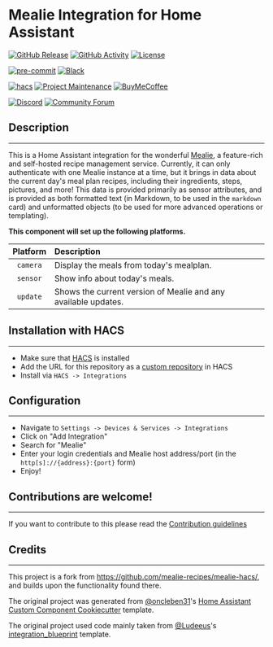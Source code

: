 # Mealie Integration for Home Assistant

[![GitHub Release][releases-shield]][releases]
[![GitHub Activity][commits-shield]][commits]
[![License][license-shield]](LICENSE)

[![pre-commit][pre-commit-shield]][pre-commit]
[![Black][black-shield]][black]

[![hacs][hacsbadge]][hacs]
[![Project Maintenance][maintenance-shield]][user_profile]
[![BuyMeCoffee][buymecoffeebadge]][buymecoffee]

[![Discord][discord-shield]][discord]
[![Community Forum][forum-shield]][forum]

## Description
---

This is a Home Assistant integration for the wonderful [Mealie](https://github.com/hay-kot/mealie), a feature-rich and self-hosted recipe management service. Currently, it can only authenticate with one Mealie instance at a time, but it brings in data about the current day's meal plan recipes, including their ingredients, steps, pictures, and more! This data is provided primarily as sensor attributes, and is provided as both formatted text (in Markdown, to be used in the `markdown` card) and unformatted objects (to be used for more advanced operations or templating).

**This component will set up the following platforms.**

| Platform        | Description                                                               |
|:---------------:|:--------------------------------------------------------------------------|
| `camera`        | Display the meals from today's mealplan.                                  |
| `sensor`        | Show info about today's meals.                                            |
| `update`        | Shows the current version of Mealie and any available updates.            |

## Installation with HACS
---
- Make sure that [HACS](https://hacs.xyz/) is installed
- Add the URL for this repository as a [custom repository](https://hacs.xyz/docs/faq/custom_repositories) in HACS
- Install via `HACS -> Integrations`


## Configuration
---
- Navigate to `Settings -> Devices & Services -> Integrations`
- Click on "Add Integration"
- Search for "Mealie"
- Enter your login credentials and Mealie host address/port (in the `http[s]://{address}:{port}` form)
- Enjoy!

## Contributions are welcome!
---

If you want to contribute to this please read the [Contribution guidelines](CONTRIBUTING.md)

## Credits
---

This project is a fork from https://github.com/mealie-recipes/mealie-hacs/, and builds upon the functionality found there.

The original project was generated from [@oncleben31](https://github.com/oncleben31)'s [Home Assistant Custom Component Cookiecutter](https://github.com/oncleben31/cookiecutter-homeassistant-custom-component) template.

The original project used code mainly taken from [@Ludeeus](https://github.com/ludeeus)'s [integration_blueprint][integration_blueprint] template.

[integration_blueprint]: https://github.com/custom-components/integration_blueprint
[black]: https://github.com/psf/black
[black-shield]: https://img.shields.io/badge/code%20style-black-000000.svg?style=for-the-badge
[buymecoffee]: https://www.buymeacoffee.com/dmyoung9
[buymecoffeebadge]: https://img.shields.io/badge/buy%20me%20a%20coffee-donate-yellow.svg?style=for-the-badge
[commits-shield]: https://img.shields.io/github/commit-activity/y/dmyoung9/mealie-hacs.svg?style=for-the-badge
[commits]: https://github.com/dmyoung9/mealie-hacs/commits/main
[hacs]: https://hacs.xyz
[hacsbadge]: https://img.shields.io/badge/HACS-Custom-orange.svg?style=for-the-badge
[discord]: https://discord.gg/Qa5fW2R
[discord-shield]: https://img.shields.io/discord/330944238910963714.svg?style=for-the-badge
[forum-shield]: https://img.shields.io/badge/community-forum-brightgreen.svg?style=for-the-badge
[forum]: https://community.home-assistant.io/
[license-shield]: https://img.shields.io/github/license/dmyoung9/mealie-hacs.svg?style=for-the-badge
[maintenance-shield]: https://img.shields.io/badge/maintainer-dmyoung9-blue.svg?style=for-the-badge
[pre-commit]: https://github.com/pre-commit/pre-commit
[pre-commit-shield]: https://img.shields.io/badge/pre--commit-enabled-brightgreen?style=for-the-badge
[releases-shield]: https://img.shields.io/github/release/mealie-recipes/mealie-hacs.svg?style=for-the-badge
[releases]: https://github.com/mealie-recipes/mealie-hacs/releases
[user_profile]: https://github.com/mealie-recipes
